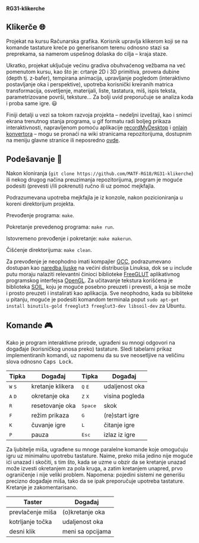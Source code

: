 #### RG31-klikerche

## Klikerče :globe_with_meridians:
Projekat na kursu Računarska grafika. Korisnik upravlja klikerom koji se na komande tastature kreće po generisanom terenu odnosno stazi sa preprekama, sa namerom uspešnog dolaska do cilja – kraja staze.

Ukratko, projekat uključuje većinu gradiva obuhvaćenog vežbama na već pomenutom kursu, kao što je: crtanje 2D i 3D primitiva, provera dubine (depth tj. z-bafer), tempirana animacija, upravljanje pogledom (interaktivno postavljanje oka i perspektive), upotreba korisnički kreiranih matrica transformacija, osvetljenje, materijali, liste, tastatura, miš, ispis teksta, parametrizovane površi, teksture... Za bolji uvid preporučuje se analiza koda i proba same igre. :smiley:

Finiji detalji u vezi sa tokom razvoja projekta – nedeljni izveštaji, kao i snimci ekrana trenutnog stanja programa, u gif formatu radi boljeg prikaza interaktivnosti, napravljenom pomoću aplikacije [recordMyDesktop](http://recordmydesktop.sourceforge.net/about.php) i [onlajn konvertora](http://www.videotogifs.com/ogv-to-gif.html) – mogu se pronaći na wiki stranicama repozitorijuma, dostupnim na meniju glavne stranice ili neposredno [ovde](https://github.com/MATF-RG18/RG31-klikerche/wiki).

## Podešavanje :memo:
Nakon kloniranja (`git clone https://github.com/MATF-RG18/RG31-klikerche`) ili nekog drugog načina preuzimanja repozitorijuma, program je moguće podesiti (prevesti i/ili pokrenuti) ručno ili uz pomoć mejkfajla.

Podrazumevana upotreba mejkfajla je iz konzole, nakon pozicioniranja u koreni direktorijum projekta.

Prevođenje programa: `make`.

Pokretanje prevedenog programa: `make run`.

Istovremeno prevođenje i pokretanje: `make makerun`.

Čišćenje direktorijuma: `make clean`.

Za prevođenje je neophodno imati kompajler [GCC](https://gcc.gnu.org/), podrazumevano dostupan kao [naredba ljuske](http://man7.org/linux/man-pages/man1/gcc.1.html) na većini distribucija Linuksa, dok se u include putu moraju nalaziti relevantni činioci biblioteke [FreeGLUT](http://freeglut.sourceforge.net/) aplikativnog programskog interfejsa [OpenGL](https://www.opengl.org/). Za učitavanje tekstura korišćena je biblioteka [SOIL](http://www.lonesock.net/soil.html), koju je moguće posebno preuzeti i prevesti, a koja se može i prosto preuzeti i instalirati kao aplikacija. Sve neophodno, kada su bibliteke u pitanju, moguće je podesiti komandom terminala poput `sudo apt-get install binutils-gold freeglut3 freeglut3-dev libsoil-dev` za Ubuntu.

## Komande :video_game:
Kako je program interaktivne prirode, ugrađeni su mnogi odgovori na događaje (korisničkog unosa preko) tastature. Sledi tabelarni prikaz implementiranih komandi, uz napomenu da su sve neosetljive na veličinu slova odnosno <kbd>Caps Lock</kbd>.

Tipka | Događaj | Tipka | Događaj
----- | ------ | ----- | ------
<kbd>W</kbd> <kbd>S</kbd> | kretanje klikera | <kbd>Q</kbd> <kbd>E</kbd> | udaljenost oka
<kbd>A</kbd> <kbd>D</kbd> | okretanje oka | <kbd>Z</kbd> <kbd>X</kbd> | visina pogleda
<kbd>R</kbd> | resetovanje oka | <kbd>Space</kbd> | skok
<kbd>F</kbd> | režim prikaza | <kbd>G</kbd> | (re)start igre
<kbd>K</kbd> | čuvanje igre | <kbd>L</kbd> | čitanje igre
<kbd>P</kbd> | pauza | <kbd>Esc</kbd> | izlaz iz igre

Za ljubitelje miša, ugrađene su mnoge paralelne komande koje omogućuju igru uz minimalnu upotrebu tastature. Naime, preko miša jedino nije moguće ići unazad i skočiti, s tim što, kada se uzme u obzir da se kretanje unazad može izvesti okretanjem za pola kruga, a zatim kretanjem unapred, prvo ograničenje i nije veliki problem. Napomena: pojedini sistemi ne generišu precizno događaje miša, tako da se ipak preporučuje upotreba tastature. Kretanje je zakomentarisano.

Taster | Događaj
----- | ------
prevlačenje miša | (o)kretanje oka
kotrljanje točka | udaljenost oka
desni klik | meni sa opcijama
